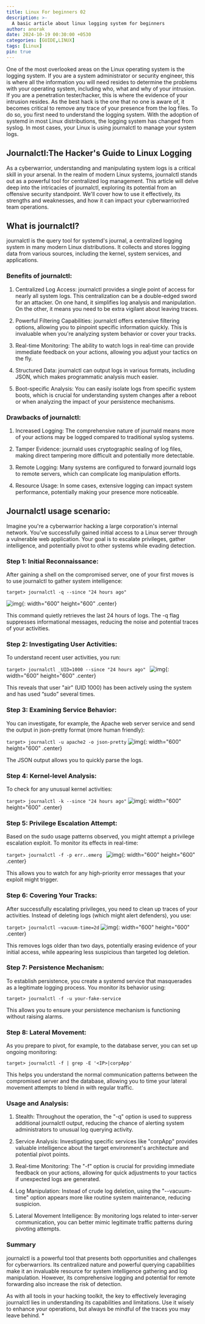 ```yaml
---
title: Linux For beginners 02
description: >-
  A basic article about linux logging system for beginners
author: anorak
date: 2024-10-19 00:30:00 +0530
categories: [GUIDE,LINUX]
tags: [Linux]
pin: true
---
```


One of the most overlooked areas on the Linux operating system is the logging system. If you are a system administrator or security engineer, this is where all the information you will need resides to determine the problems with your operating system, including who, what and why of your intrusion. If you are a penetration tester/hacker, this is where the evidence of your intrusion resides. As the best hack is the one that no one is aware of, it becomes critical to remove any trace of your presence from the log files. To do so, you first need to understand the logging system. With the adoption of systemd in most Linux distributions, the logging system has changed from syslog. In most cases, your Linux is using journalctl to manage your system logs.


## Journalctl:The Hacker's Guide to Linux Logging

As a cyberwarrior, understanding and manipulating system logs is a critical skill in your arsenal. In the realm of modern Linux systems, journalctl stands out as a powerful tool for centralized log management. This article will delve deep into the intricacies of journalctl, exploring its potential from an offensive security standpoint. We'll cover how to use it effectively, its strengths and weaknesses, and how it can impact your cyberwarrior/red team operations.

## What is journalctl? 

journalctl is the query tool for systemd's journal, a centralized logging system in many modern Linux distributions. It collects and stores logging data from various sources, including the kernel, system services, and applications.


### Benefits of journalctl:

   1. Centralized Log Access: journalctl provides a single point of access for nearly all system logs. This centralization can be a double-edged sword for an attacker. On one hand, it simplifies log analysis and manipulation. On the other, it means you need to be extra vigilant about leaving traces.

   2. Powerful Filtering Capabilities: journalctl offers extensive filtering options, allowing you to pinpoint specific information quickly. This is invaluable when you're analyzing system behavior or cover your tracks.

   3. Real-time Monitoring: The ability to watch logs in real-time can provide immediate feedback on your actions, allowing  you adjust your tactics on the fly.

   4. Structured Data: journalctl can output logs in various formats, including JSON, which makes programmatic analysis much easier.

   5. Boot-specific Analysis: You can easily isolate logs from specific system boots, which is crucial for understanding system changes after a reboot or when analyzing the impact of your persistence mechanisms.


### Drawbacks of journalctl:


 1.   Increased Logging: The comprehensive nature of journald means more of your actions may be logged compared to traditional syslog systems.

 2.   Tamper Evidence: journald uses cryptographic sealing of log files, making direct tampering more difficult and potentially more detectable.

 3.   Remote Logging: Many systems are configured to forward journald logs to remote servers, which can complicate log manipulation efforts.

 4.   Resource Usage: In some cases, extensive logging can impact system performance, potentially making your presence more noticeable.

## Journalctl usage scenario:

Imagine you're a cyberwarrior hacking a large corporation's internal network. You've successfully gained initial access to a Linux server through a vulnerable web application. Your goal is to escalate privileges, gather intelligence, and potentially pivot to other systems while evading detection.

### Step 1: Initial Reconnaissance:

After gaining a shell on the compromised server, one of your first moves is to use journalctl to gather system intelligence:

``` target> journalctl -q --since "24 hours ago" ```

![img](/assets/img/202410/log1.webp){: width="600" height="600" .center}

This command quietly retrieves the last 24 hours of logs. The -q flag suppresses informational messages, reducing the noise and potential traces of your activities.

### Step 2: Investigating User Activities:

To understand recent user activities, you run:

```target> journalctl _UID=1000 --since "24 hours ago" ```
![img](/assets/img/202410/log2.webp){: width="600" height="600" .center}


This reveals that user "air" (UID 1000) has been actively using the system and has used “sudo” several times.

### Step 3: Examining Service Behavior:

You can investigate, for example, the Apache web server service and send the output in json-pretty format (more human friendly):

```target> journalctl -u apache2 -o json-pretty```
![img](/assets/img/202410/log3.webp){: width="600" height="600" .center}

The JSON output allows you to quickly parse the logs.

### Step 4: Kernel-level Analysis:

To check for any unusual kernel activities:

```target> journalctl -k --since "24 hours ago"```
![img](/assets/img/202410/log4.webp){: width="600" height="600" .center}

### Step 5: Privilege Escalation Attempt:

Based on the sudo usage patterns observed, you might attempt a privilege escalation exploit. To monitor its effects in real-time:

```target> journalctl -f -p err..emerg ```
![img](/assets/img/202410/log5.webp){: width="600" height="600" .center}

This allows you to watch for any high-priority error messages that your exploit might trigger.

### Step 6: Covering  Your Tracks:

After successfully escalating privileges, you need to clean up traces of your activities. Instead of deleting logs (which might alert defenders), you use:

```target> journalctl –vacuum-time=2d```
![img](/assets/img/202410/log6.webp){: width="600" height="600" .center}

This removes logs older than two days, potentially erasing evidence of your initial access, while appearing less suspicious than targeted log deletion.

### Step 7: Persistence Mechanism:


To establish persistence, you create a systemd service that masquerades as a legitimate logging process. You monitor its behavior using:

```target> journalctl -f -u your-fake-service```

This allows you to ensure your persistence mechanism is functioning without raising alarms.

### Step 8: Lateral Movement:

As you prepare to pivot, for example, to the database server, you can set up ongoing monitoring:

```target> journalctl -f | grep -E '<IP>|corpApp' ```

This helps you understand the normal communication patterns between the compromised server and the database, allowing you to time your lateral movement attempts to blend in with regular traffic.

### Usage and Analysis:

 1.   Stealth: Throughout the operation, the "-q" option is used to suppress additional journalctl output, reducing the chance of alerting system administrators to unusual log querying activity.

 2.   Service Analysis: Investigating specific services like "corpApp" provides valuable intelligence about the target environment's architecture and potential pivot points.

 3.   Real-time Monitoring: The "-f" option is crucial for providing immediate feedback on your actions, allowing for quick adjustments to your tactics if unexpected logs are generated.

 4.   Log Manipulation: Instead of crude log deletion, using the "--vacuum-time" option appears more like routine system maintenance, reducing suspicion.

 5.   Lateral Movement Intelligence: By monitoring logs related to inter-server communication, you can better mimic legitimate traffic patterns during pivoting attempts.

### Summary

journalctl is a powerful tool that presents both opportunities and challenges for cyberwarriors. Its centralized nature and powerful querying capabilities make it an invaluable resource for system intelligence gathering and log manipulation. However, its comprehensive logging and potential for remote forwarding also increase the risk of detection.

As with all tools in your hacking toolkit, the key to effectively leveraging journalctl lies in understanding its capabilities and limitations. Use it wisely to enhance your operations, but always be mindful of the traces you may leave behind.
*






















